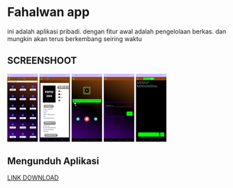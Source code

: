 # Fahalwan app

ini adalah aplikasi pribadi.
dengan fitur awal adalah pengelolaan berkas.
dan mungkin akan terus berkembang seiring waktu

## SCREENSHOOT

[<img src="ss/ss1.jpg" width="70"/>](ss/ss1.jpg)
[<img src="ss/ss2.jpg" width="70"/>](ss/ss2.jpg)
[<img src="ss/ss3.jpg" width="70"/>](ss/ss3.jpg)
[<img src="ss/ss4.jpg" width="70"/>](ss/ss4.jpg)
[<img src="ss/ss5.jpg" width="70"/>](ss/ss5.jpg)

## Mengunduh Aplikasi
[LINK DOWNLOAD](https://github.com/iqbalfahalwan/Fahalwan/app/build/outputs/apk/debug/app-debug.apk)
